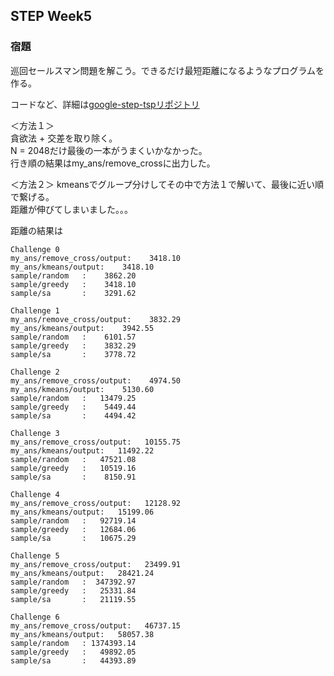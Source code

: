 ## STEP Week5

### 宿題<br>
巡回セールスマン問題を解こう。できるだけ最短距離になるようなプログラムを作る。<br>

コードなど、詳細は[google-step-tspリポジトリ](https://github.com/MiyabiTane/google-step-tsp/tree/step2020)<br>

＜方法１＞<br>
貪欲法 + 交差を取り除く。<br>
N = 2048だけ最後の一本がうまくいかなかった。<br>
行き順の結果はmy_ans/remove_crossに出力した。<br>

＜方法２＞
kmeansでグループ分けしてその中で方法１で解いて、最後に近い順で繋げる。<br>
距離が伸びてしまいました。。。<br>

距離の結果は
```
Challenge 0
my_ans/remove_cross/output:    3418.10
my_ans/kmeans/output:    3418.10
sample/random   :    3862.20
sample/greedy   :    3418.10
sample/sa       :    3291.62

Challenge 1
my_ans/remove_cross/output:    3832.29
my_ans/kmeans/output:    3942.55
sample/random   :    6101.57
sample/greedy   :    3832.29
sample/sa       :    3778.72

Challenge 2
my_ans/remove_cross/output:    4974.50
my_ans/kmeans/output:    5130.60
sample/random   :   13479.25
sample/greedy   :    5449.44
sample/sa       :    4494.42

Challenge 3
my_ans/remove_cross/output:   10155.75
my_ans/kmeans/output:   11492.22
sample/random   :   47521.08
sample/greedy   :   10519.16
sample/sa       :    8150.91

Challenge 4
my_ans/remove_cross/output:   12128.92
my_ans/kmeans/output:   15199.06
sample/random   :   92719.14
sample/greedy   :   12684.06
sample/sa       :   10675.29

Challenge 5
my_ans/remove_cross/output:   23499.91
my_ans/kmeans/output:   28421.24
sample/random   :  347392.97
sample/greedy   :   25331.84
sample/sa       :   21119.55

Challenge 6
my_ans/remove_cross/output:   46737.15
my_ans/kmeans/output:   58057.38
sample/random   : 1374393.14
sample/greedy   :   49892.05
sample/sa       :   44393.89
```
